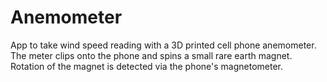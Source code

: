 # Anemometer

App to take wind speed reading with a 3D printed cell phone anemometer.
The meter clips onto the phone and spins a small rare earth magnet.
Rotation of the magnet is detected via the phone's magnetometer.